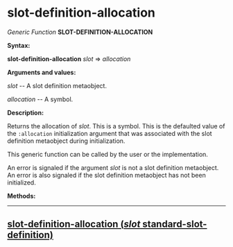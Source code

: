 slot-definition-allocation
==========================

*Generic Function* **SLOT-DEFINITION-ALLOCATION**

**Syntax:**

**slot-definition-allocation** *slot* => *allocation*

**Arguments and values:**

*slot* -- A slot definition metaobject.

*allocation* -- A symbol.

**Description:**

Returns the allocation of *slot*. This is a symbol. This is the defaulted value of the `:allocation` initialization argument that was associated with the slot definition metaobject during initialization.

This generic function can be called by the user or the implementation.

An error is signaled if the argument *slot* is not a slot definition metaobject. An error is also signaled if the slot definition metaobject has not been initialized.

**Methods:**

  ----------------------------------------------------------------------------------------------------------------------------
  [**slot-definition-allocation** (*slot* standard-slot-definition)](/meta-object-protocol/slot-definition-allocation-standard-slot-definition)
  ----------------------------------------------------------------------------------------------------------------------------


